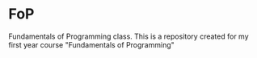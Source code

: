 # FoP
Fundamentals of Programming class. This is a repository created for my first year course "Fundamentals of Programming"
